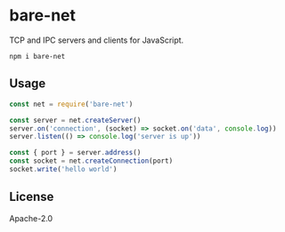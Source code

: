 # bare-net

TCP and IPC servers and clients for JavaScript.

```
npm i bare-net
```

## Usage

```js
const net = require('bare-net')

const server = net.createServer()
server.on('connection', (socket) => socket.on('data', console.log))
server.listen(() => console.log('server is up'))

const { port } = server.address()
const socket = net.createConnection(port)
socket.write('hello world')
```

## License

Apache-2.0
